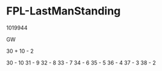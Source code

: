 # FPL-LastManStanding

1019944

GW

30 + 10 - 2

30 - 10
31 - 9
32 - 8
33 - 7
34 - 6
35 - 5
36 - 4
37 - 3
38 - 2
